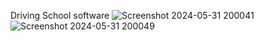 Driving School software 
![Screenshot 2024-05-31 200041](https://github.com/VinayD1382/Vehical_Fleet_Management-System/assets/114236808/c788df45-066a-429f-8939-1c739a8c82d2)
![Screenshot 2024-05-31 200049](https://github.com/VinayD1382/Vehical_Fleet_Management-System/assets/114236808/427f7fe2-4bfb-4762-829d-384cc273449b)
